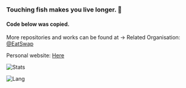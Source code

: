 ### Touching fish makes you live longer. 👋
#### Code below was copied.

More repositories and works can be found at ->
Related Organisation: [@EatSwap](https://github.com/EatSwap)

Personal website: [Here](https://eatswap.org)

![Stats](https://github-readme-stats.vercel.app/api?theme=radical&username=eat-swap&show_icons=true&include_all_commits=true)

![Lang](https://github-readme-stats.vercel.app/api/top-langs/?theme=radical&username=eat-swap&layout=compact)
